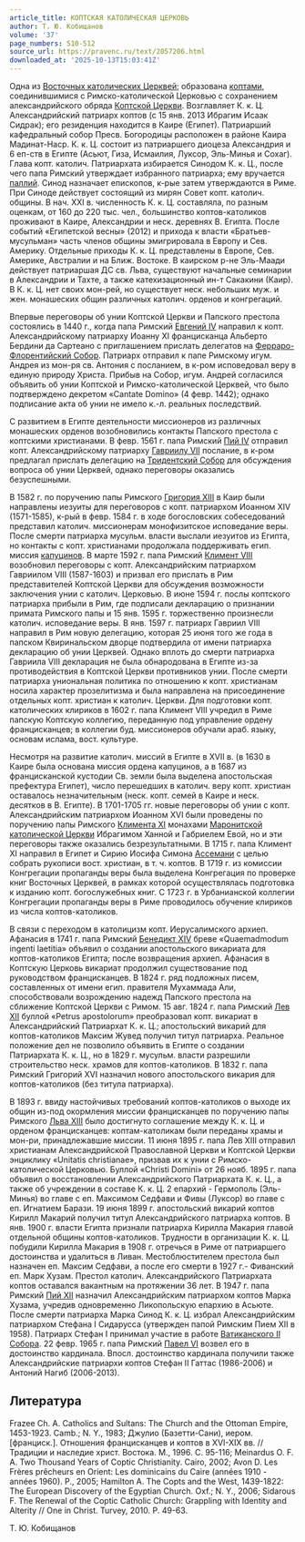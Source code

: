 ```yaml
---
article_title: КОПТСКАЯ КАТОЛИЧЕСКАЯ ЦЕРКОВЬ
author: Т. Ю. Кобищанов
volume: '37'
page_numbers: 510-512
source_url: https://pravenc.ru/text/2057206.html
downloaded_at: '2025-10-13T15:03:41Z'
---
```


Одна из [Восточных католических Церквей](<https://pravenc.ru/text/Восточных католических Церквей.html>); образована [коптами](https://pravenc.ru/text/коптами.html), соединившимися с Римско-католической Церковью с сохранением александрийского обряда [Коптской Церкви](<https://pravenc.ru/text/Коптская Церковь.html>). Возглавляет К. к. Ц. Александрийский патриарх коптов (с 15 янв. 2013 Ибрагим Исаак Сидрак); его резиденция находится в Каире (Египет). Патриарший кафедральный собор Пресв. Богородицы расположен в районе Каира Мадинат-Наср. К. к. Ц. состоит из патриаршего диоцеза Александрия и 6 еп-ств в Египте (Асьют, Гиза, Исмаилия, Луксор, Эль-Минья и Сохаг). Глава копт. католич. Патриархата избирается Синодом К. к. Ц., после чего папа Римский утверждает избранного патриарха; ему вручается [паллий](https://pravenc.ru/text/Паллий.html). Синод назначает епископов, к-рые затем утверждаются в Риме. При Синоде действует состоящий из мирян Совет копт. католич. общины. В нач. ХХI в. численность К. к. Ц. составляла, по разным оценкам, от 160 до 220 тыс. чел., большинство коптов-католиков проживают в Каире, Александрии и неск. деревнях В. Египта. После событий «Египетской весны» (2012) и прихода к власти «Братьев-мусульман» часть членов общины эмигрировала в Европу и Сев. Америку. Отдельные приходы К. к. Ц. представлены в Европе, Сев. Америке, Австралии и на Ближ. Востоке. В каирском р-не Эль-Маади действует патриаршая ДС св. Льва, существуют начальные семинарии в Александрии и Тахте, а также катехизационный ин-т Сакакини (Каир). В К. к. Ц. нет своих мон-рей, но существует неск. небольших муж. и жен. монашеских общин различных католич. орденов и конгрегаций.

Впервые переговоры об унии Коптской Церкви и Папского престола состоялись в 1440 г., когда папа Римский [Евгений IV](<https://pravenc.ru/text/Евгений IV.html>) направил к копт. Александрийскому патриарху Иоанну XI францисканца Альберто Бердини да Сартеано с приглашением прислать делегатов на [Ферраро-Флорентийский Собор](<https://pravenc.ru/text/Ферраро-Флорентийский Собор.html>). Патриарх отправил к папе Римскому игум. Андрея из мон-ря св. Антония с посланием, в к-ром исповедовал веру в единую природу Христа. Прибыв на Собор, игум. Андрей согласился объявить об унии Коптской и Римско-католической Церквей, что было подтверждено декретом «Cantate Domino» (4 февр. 1442); однако подписание акта об унии не имело к.-л. реальных последствий.

С развитием в Египте деятельности миссионеров из различных монашеских орденов возобновились контакты Папского престола с коптскими христианами. В февр. 1561 г. папа Римский [Пий IV](<https://pravenc.ru/text/Пий IV.html>) отправил копт. Александрийскому патриарху [Гавриилу VII](<https://pravenc.ru/text/Гавриилу VII.html>) послание, в к-ром предлагал прислать делегацию на [Тридентский Собор](<https://pravenc.ru/text/Тридентский Собор.html>) для обсуждения вопроса об унии Церквей, однако переговоры оказались безуспешными.

В 1582 г. по поручению папы Римского [Григория XIII](<https://pravenc.ru/text/Григория XIII.html>) в Каир были направлены иезуиты для переговоров с копт. патриархом Иоанном XIV (1571-1585), к-рый в февр. 1584 г. в ходе богословских собеседований представил католич. миссионерам монофизитское исповедание веры. После смерти патриарха мусульм. власти выслали иезуитов из Египта, но контакты с копт. христианами продолжала поддерживать егип. миссия [капуцинов](https://pravenc.ru/text/Капуцины.html). В марте 1592 г. папа Римский [Климент VIII](<https://pravenc.ru/text/Климент VIII.html>) возобновил переговоры с копт. Александрийским патриархом Гавриилом VIII (1587-1603) и призвал его прислать в Рим представителей Коптской Церкви для обсуждения возможности заключения унии с католич. Церковью. В июне 1594 г. послы коптского патриарха прибыли в Рим, где подписали декларацию о признании примата Римского папы и 15 янв. 1595 г. торжественно произнесли католич. исповедание веры. В янв. 1597 г. патриарх Гавриил VIII направил в Рим новую делегацию, которая 25 июня того же года в папском Квиринальском дворце подтвердила от имени патриарха декларацию об унии Церквей. Однако вплоть до смерти патриарха Гавриила VIII декларация не была обнародована в Египте из-за противодействия в Коптской Церкви противников унии. После смерти патриарха униональная политика по отношению к копт. христианам носила характер прозелитизма и была направлена на присоединение отдельных копт. христиан к католич. Церкви. Для подготовки копт. католических клириков в 1602 г. папа Климент VIII учредил в Риме папскую Коптскую коллегию, переданную под управление ордену францисканцев; в коллегии буд. миссионеров обучали араб. языку, основам ислама, вост. культуре.

Несмотря на развитие католич. миссий в Египте в XVII в. (в 1630 в Каире была основана миссия ордена капуцинов, а в 1687 из францисканской кустодии Св. земли была выделена апостольская префектура Египет), число перешедших в католич. веру копт. христиан оставалось незначительным (неск. копт. семей в Каире и неск. десятков в В. Египте). В 1701-1705 гг. новые переговоры об унии с копт. Александрийским патриархом Иоанном XVI были проведены по поручению папы Римского [Климента XI](<https://pravenc.ru/text/Климента XI.html>) монахами [Маронитской католической Церкви](<https://pravenc.ru/text/Маронитская католическая Церковь.html>) Ибрагимом Ханной и Габриелем Евой, но и эти переговоры также оказались безрезультатными. В 1715 г. папа Климент XI направил в Египет и Сирию Иосифа Симона [Ассемани](https://pravenc.ru/text/Ассемани.html) с целью собрать рукописи вост. христиан, в т. ч. коптов. В 1719 г. из комиссии Конгрегации пропаганды веры была выделена Конгрегация по проверке книг Восточных Церквей, в рамках которой осуществлялась подготовка к изданию копт. богослужебных книг. С 1723 г. в Урбанианской коллегии Конгрегации пропаганды веры в Риме проводилось обучение клириков из числа коптов-католиков.

В связи с переходом в католицизм копт. Иерусалимского архиеп. Афанасия в 1741 г. папа Римский [Бенедикт XIV](<https://pravenc.ru/text/Бенедикт XIV.html>) бреве «Quaemadmodum ingenti laetitia» объявил о создании апостольского викариата для коптов-католиков Египта; после возвращения архиеп. Афанасия в Коптскую Церковь викариат продолжил существование под руководством францисканцев. В 1824 г. ряд подложных писем, составленных от имени егип. правителя Мухаммада Али, способствовали возрождению надежд Папского престола на сближение Коптской Церкви с Римом. 15 авг. 1824 г. папа Римский [Лев XII](<https://pravenc.ru/text/Лев XII.html>) буллой «Petrus apostolorum» преобразовал копт. викариат в Александрийский Патриархат К. к. Ц.; апостольский викарий для коптов-католиков Максим Жувед получил титул патриарха. Реальное положение дел не позволило объявить в Египте о создании Патриархата К. к. Ц., но в 1829 г. мусульм. власти разрешили строительство неск. храмов для коптов-католиков. В 1832 г. папа Римский Григорий XVI назначил нового апостольского викария для коптов-католиков (без титула патриарха).

В 1893 г. ввиду настойчивых требований коптов-католиков о выходе их общин из-под окормления миссии францисканцев по поручению папы Римского [Льва XIII](<https://pravenc.ru/text/Лев XIII.html>) было достигнуто соглашение между К. к. Ц. и орденом францисканцев: коптам-католикам были переданы храмы и мон-ри, принадлежавшие миссии. 11 июня 1895 г. папа Лев XIII отправил христианам Александрийской Православной Церкви и Коптской Церкви энциклику «Unitatis christianae», призвав их к унии с Римско-католической Церковью. Буллой «Christi Domini» от 26 нояб. 1895 г. папа объявил о восстановлении Александрийского Патриархата К. к. Ц., а также об учреждении в составе К. к. Ц. 2 епархий - Гермополь (Эль-Минья) во главе с еп. Максимом Седфави и Фивы (Луксор) во главе с еп. Игнатием Барази. 19 июня 1899 г. апостольский викарий коптов Кирилл Макарий получил титул Александрийского патриарха коптов. В янв. 1900 г. власти Египта признали патриарха Кирилла Макария главой отдельной общины коптов-католиков. Трудности в организации К. к. Ц. побудили Кирилла Макария в 1908 г. отречься в Риме от патриаршего достоинства и удалиться в Ливан. Местоблюстителем престола был назначен еп. Максим Седфави, а после его смерти в 1927 г.- Фиванский еп. Марк Хузам. Престол католич. Александрийского Патриархата коптов оставался вакантным на протяжении 36 лет. В 1947 г. папа Римский [Пий XII](<https://pravenc.ru/text/Пий XII.html>) назначил Александрийским патриархом коптов Марка Хузама, учредив одновременно Ликопольскую епархию в Асьюте. После смерти патриарха Марка Синод К. к. Ц. избрал Александрийским патриархом Стефана I Сидарусса (утвержден папой Римским Пием XII в 1958). Патриарх Стефан I принимал участие в работе [Ватиканского II Собора](<https://pravenc.ru/text/Ватиканский II Собор.html>). 22 февр. 1965 г. папа Римский [Павел VI](<https://pravenc.ru/text/Павел VI.html>) возвел его в достоинство кардинала. Впосл. достоинство кардинала получили также Александрийские патриархи коптов Стефан II Гаттас (1986-2006) и Антоний Нагиб (2006-2013).

## Литература

Frazee Ch. A. Catholics and Sultans: The Church and the Ottoman Empire, 1453-1923. Camb.; N. Y., 1983; Джулио (Базетти-Сани), иером. [франциск.]. Отношения францисканцев и коптов в XVI-XIX вв. // Традиции и наследие христ. Востока. М., 1996. С. 95-116; Meinardus O. F. A. Two Thousand Years of Coptic Christianity. Cairo, 2002; Avon D. Les Frères prêcheurs en Orient: Les dominicains du Caire (années 1910 - années 1960). P., 2005; Hamilton A. The Copts and the West, 1439-1822: The European Discovery of the Egyptian Church. Oxf.; N. Y., 2006; Sidarous F. The Renewal of the Coptic Catholic Church: Grappling with Identity and Alterity // One in Christ. Turvey, 2010. P. 49-63.

Т. Ю. Кобищанов
